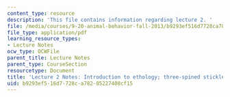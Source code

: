 ```yaml
---
content_type: resource
description: 'This file contains information regarding lecture 2. '
file: /media/courses/9-20-animal-behavior-fall-2013/b9293ef516d7728ca78285227408cf15_MIT9_20F13_Lec2.pdf
file_type: application/pdf
learning_resource_types:
- Lecture Notes
ocw_type: OCWFile
parent_title: Lecture Notes
parent_type: CourseSection
resourcetype: Document
title: 'Lecture 2 Notes: Introduction to ethology; three-spined stickleback fish'
uid: b9293ef5-16d7-728c-a782-85227408cf15
---
```

